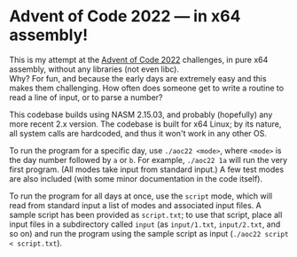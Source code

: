 # Advent of Code 2022 — in x64 assembly!

This is my attempt at the [Advent of Code 2022][aoc2022] challenges, in pure x64 assembly, without any libraries (not
even libc).  
Why? For fun, and because the early days are extremely easy and this makes them challenging. How often does someone
get to write a routine to read a line of input, or to parse a number?

This codebase builds using NASM 2.15.03, and probably (hopefully) any more recent 2.x version. The codebase is built
for x64 Linux; by its nature, all system calls are hardcoded, and thus it won't work in any other OS.

To run the program for a specific day, use `./aoc22 <mode>`, where `<mode>` is the day number followed by `a` or `b`.
For example, `./aoc22 1a` will run the very first program. (All modes take input from standard input.)
A few test modes are also included (with some minor documentation in the code itself).

To run the program for all days at once, use the `script` mode, which will read from standard input a list of modes
and associated input files. A sample script has been provided as `script.txt`; to use that script, place all input
files in a subdirectory called `input` (as `input/1.txt`, `input/2.txt`, and so on) and run the program using the
sample script as input (`./aoc22 script < script.txt`).

[aoc2022]: https://adventofcode.com/2022
